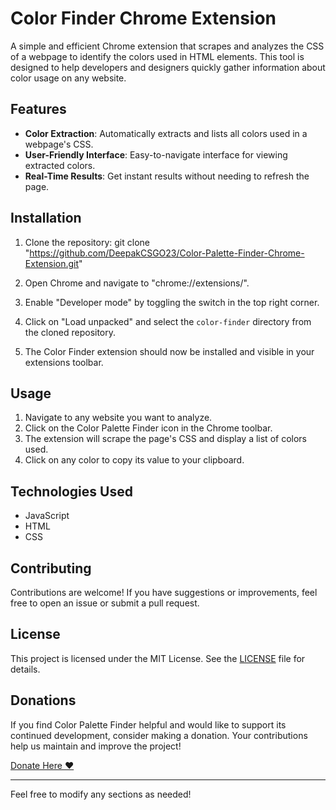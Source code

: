 # Color Finder Chrome Extension

A simple and efficient Chrome extension that scrapes and analyzes the CSS of a webpage to identify the colors used in HTML elements. This tool is designed to help developers and designers quickly gather information about color usage on any website.

## Features

- **Color Extraction**: Automatically extracts and lists all colors used in a webpage's CSS.
- **User-Friendly Interface**: Easy-to-navigate interface for viewing extracted colors.
- **Real-Time Results**: Get instant results without needing to refresh the page.

## Installation

1. Clone the repository: git clone "https://github.com/DeepakCSGO23/Color-Palette-Finder-Chrome-Extension.git"

2. Open Chrome and navigate to "chrome://extensions/".

3. Enable "Developer mode" by toggling the switch in the top right corner.

4. Click on "Load unpacked" and select the `color-finder` directory from the cloned repository.

5. The Color Finder extension should now be installed and visible in your extensions toolbar.

## Usage

1. Navigate to any website you want to analyze.
2. Click on the Color Palette Finder icon in the Chrome toolbar.
3. The extension will scrape the page's CSS and display a list of colors used.
4. Click on any color to copy its value to your clipboard.

## Technologies Used

- JavaScript
- HTML
- CSS

## Contributing

Contributions are welcome! If you have suggestions or improvements, feel free to open an issue or submit a pull request.

## License

This project is licensed under the MIT License. See the [LICENSE](LICENSE) file for details.

## Donations 

If you find Color Palette Finder helpful and would like to support its continued development, consider making a donation. Your contributions help us maintain and improve the project!

[Donate Here ❤️](https://buymeacoffee.com/deepakkn)

---

Feel free to modify any sections as needed!
